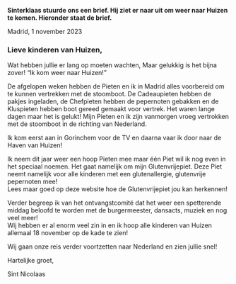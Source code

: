 **Sinterklaas stuurde ons een brief. Hij ziet er naar uit om weer naar Huizen te komen. Hieronder staat de brief.**

Madrid, 1 november 2023

### Lieve kinderen van Huizen,

Wat hebben jullie er lang op moeten wachten, Maar gelukkig is het bijna zover!
“Ik kom weer naar Huizen!”

De afgelopen weken hebben de Pieten en ik in Madrid alles voorbereid om te kunnen vertrekken met de stoomboot.
De Cadeaupieten hebben de pakjes ingeladen, de Chefpieten hebben de pepernoten gebakken en de Kluspieten hebben boot gereed gemaakt voor vertrek.
Het waren lange dagen maar het is gelukt! Mijn Pieten en ik zijn vanmorgen vroeg vertrokken met de stoomboot in de richting van Nederland.

Ik kom eerst aan in Gorinchem voor de TV en daarna vaar ik door naar de Haven van Huizen!

Ik neem dit jaar weer een hoop Pieten mee maar één Piet wil ik nog even in het speciaal noemen. Het gaat namelijk om mijn Glutenvrijepiet. Deze Piet neemt namelijk voor alle kinderen met een glutenallergie, glutenvrije pepernoten mee!\
Lees maar goed op deze website hoe de Glutenvrijepiet jou kan herkennen!

Verder begreep ik van het ontvangstcomité dat het weer een spetterende middag beloofd te worden met de burgermeester, dansacts, muziek en nog veel meer!\
Wij hebben er al enorm veel zin in en ik hoop alle kinderen van Huizen allemaal 18 november op de kade te zien!

Wij gaan onze reis verder voortzetten naar Nederland en zien jullie snel!

Hartelijke groet,
<p class="signature">Sint Nicolaas</p>

